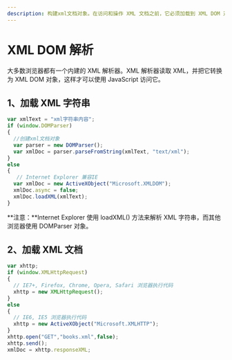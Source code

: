 ```yaml
---
description: 构建xml文档对象。在访问和操作 XML 文档之前，它必须加载到 XML DOM 对象。
---
```


# XML DOM 解析

大多数浏览器都有一个内建的 XML 解析器。XML 解析器读取 XML，并把它转换为 XML DOM 对象，这样才可以使用 JavaScript 访问它。

## 1、加载 XML 字符串

```javascript
var xmlText = "xml字符串内容";
if (window.DOMParser)
{
  //创建xml文档对象
  var parser = new DOMParser();
  var xmlDoc = parser.parseFromString(xmlText, "text/xml");
}
else
{
   // Internet Explorer 兼容IE
  var xmlDoc = new ActiveXObject("Microsoft.XMLDOM");
  xmlDoc.async = false;
  xmlDoc.loadXML(xmlText); 
}
```

 **注意：**Internet Explorer 使用 loadXML\(\) 方法来解析 XML 字符串，而其他浏览器使用 DOMParser 对象。

## 2、加载 XML 文档

```javascript
var xhttp;
if (window.XMLHttpRequest)
{
  // IE7+, Firefox, Chrome, Opera, Safari 浏览器执行代码
  xhttp = new XMLHttpRequest();
}
else
{
  // IE6, IE5 浏览器执行代码
  xhttp = new ActiveXObject("Microsoft.XMLHTTP");
}
xhttp.open("GET","books.xml",false);
xhttp.send();
xmlDoc = xhttp.responseXML;
```

